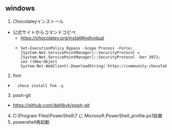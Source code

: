 ## windows
1. Chocolateyインストール
  - 公式サイトからコマンドコピペ
    - https://chocolatey.org/install#individual
    - ```
      Set-ExecutionPolicy Bypass -Scope Process -Force; [System.Net.ServicePointManager]::SecurityProtocol = [System.Net.ServicePointManager]::SecurityProtocol -bor 3072; iex ((New-Object System.Net.WebClient).DownloadString('https://community.chocolatey.org/install.ps1'))
2. fnm
  - ```
      choco install fnm -y
    ```
3. posh-git
  - https://github.com/dahlbyk/posh-git
4. C:\Program Files\PowerShell\7 に Microsoft.PowerShell_profile.ps1設置
5. powershell再起動

